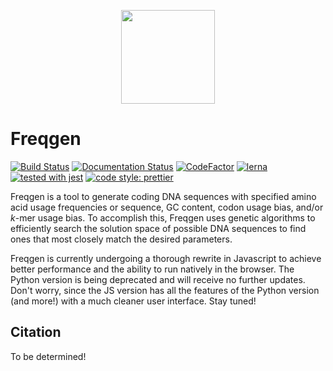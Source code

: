 <p align ="center">
<img src='https://raw.githubusercontent.com/Lab41/freqgen/master/logo/logo5x.png' height="150">
</p>

# Freqgen

[![Build Status](https://travis-ci.org/Lab41/freqgen.svg?branch=master)](https://travis-ci.org/Lab41/freqgen) [![Documentation Status](https://readthedocs.org/projects/freqgen/badge/?version=latest)](https://freqgen.readthedocs.io/en/latest/?badge=latest) [![CodeFactor](https://www.codefactor.io/repository/github/lab41/freqgen/badge)](https://www.codefactor.io/repository/github/lab41/freqgen)
[![lerna](https://img.shields.io/badge/maintained%20with-lerna-cc00ff.svg)](https://lerna.js.org/)
[![tested with jest](https://img.shields.io/badge/tested_with-jest-99424f.svg)](https://github.com/facebook/jest)
[![code style: prettier](https://img.shields.io/badge/code_style-prettier-ff69b4.svg)](https://github.com/prettier/prettier)

Freqgen is a tool to generate coding DNA sequences with specified amino acid
usage frequencies or sequence, GC content, codon usage bias, and/or _k_-mer
usage bias. To accomplish this, Freqgen uses genetic algorithms to efficiently
search the solution space of possible DNA sequences to find ones that most
closely match the desired parameters.

Freqgen is currently undergoing a thorough rewrite in Javascript to achieve better performance and the ability to run natively in the browser.
The Python version is being deprecated and will receive no further updates.
Don't worry, since the JS version has all the features of the Python version (and more!) with a much cleaner user interface.
Stay tuned!

<!--
## Features

- CLI and Python API
- Can simultaneously match multiple DNA statistics
- Built-in visualization utility
- Supports several fitness metrics (and you can bring your own!)

## Installation

Simply run:

    $ pip install freqgen

Or, to get the latest (but not necessarily stable) development version:

    $ pip install git+https://github.com/Lab41/freqgen.git

## Five-second CLI tutorial

The basic flow of Freqgen can be summarized in three steps:

1.  Generate a new amino acid sequence based on the amino acid usage profile of
    reference sequences. If you already have a specific amino acid sequence in mind
    (_i.e._ for synthetic biology uses), skip this step:

            $ freqgen aa reference_sequences.fna -o new_sequence.faa -l LENGTH

2.  Create a YAML file containing _k_-mer frequencies for the amino acid
    sequence's DNA to have:

            $ freqgen featurize reference_sequences.fna -k INT -o reference_freqs.yaml

3.  Generate the DNA sequence coding for the amino acid sequence:

        $ freqgen -t reference_freqs.yaml -s new_sequence.faa -v -o optimized.fna

4.  Visualize the results of the optimization (_optional_):

        $ freqgen visualize --target reference_freqs.yaml --optimized optimized.fna

## Documentation

Read the full docs over at
[freqgen.readthedocs.io](http://freqgen.readthedocs.io). -->

## Citation

To be determined!
